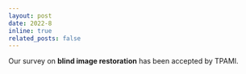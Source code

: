 ```yaml
---
layout: post
date: 2022-8
inline: true
related_posts: false
---
```


Our survey on **blind image restoration** has been accepted by TPAMI.